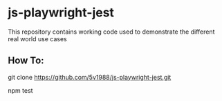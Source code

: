 # js-playwright-jest

This repository contains working code used to demonstrate the different real world use cases

## How To:

git clone https://github.com/5v1988/js-playwright-jest.git

npm test

